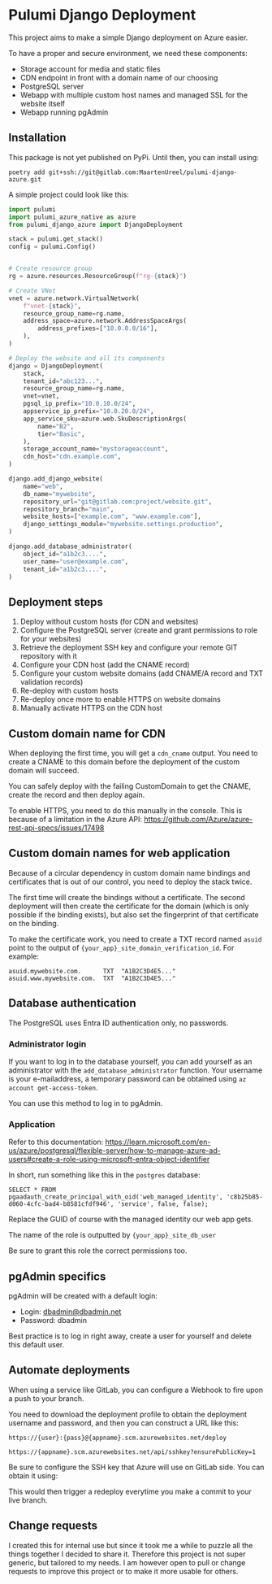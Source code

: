 # Pulumi Django Deployment

This project aims to make a simple Django deployment on Azure easier.

To have a proper and secure environment, we need these components:
* Storage account for media and static files
* CDN endpoint in front with a domain name of our choosing
* PostgreSQL server
* Webapp with multiple custom host names and managed SSL for the website itself
* Webapp running pgAdmin

## Installation
This package is not yet published on PyPi. Until then, you can install using:

```
poetry add git+ssh://git@gitlab.com:MaartenUreel/pulumi-django-azure.git
```

A simple project could look like this:
```python
import pulumi
import pulumi_azure_native as azure
from pulumi_django_azure import DjangoDeployment

stack = pulumi.get_stack()
config = pulumi.Config()


# Create resource group
rg = azure.resources.ResourceGroup(f"rg-{stack}")

# Create VNet
vnet = azure.network.VirtualNetwork(
    f"vnet-{stack}",
    resource_group_name=rg.name,
    address_space=azure.network.AddressSpaceArgs(
        address_prefixes=["10.0.0.0/16"],
    ),
)

# Deploy the website and all its components
django = DjangoDeployment(
    stack,
    tenant_id="abc123...",
    resource_group_name=rg.name,
    vnet=vnet,
    pgsql_ip_prefix="10.0.10.0/24",
    appservice_ip_prefix="10.0.20.0/24",
    app_service_sku=azure.web.SkuDescriptionArgs(
        name="B2",
        tier="Basic",
    ),
    storage_account_name="mystorageaccount",
    cdn_host="cdn.example.com",
)

django.add_django_website(
    name="web",
    db_name="mywebsite",
    repository_url="git@gitlab.com:project/website.git",
    repository_branch="main",
    website_hosts=["example.com", "www.example.com"],
    django_settings_module="mywebsite.settings.production",
)

django.add_database_administrator(
    object_id="a1b2c3....",
    user_name="user@example.com",
    tenant_id="a1b2c3....",
)
```

## Deployment steps

1. Deploy without custom hosts (for CDN and websites)
2. Configure the PostgreSQL server (create and grant permissions to role for your websites)
3. Retrieve the deployment SSH key and configure your remote GIT repository with it
4. Configure your CDN host (add the CNAME record)
5. Configure your custom website domains (add CNAME/A record and TXT validation records)
6. Re-deploy with custom hosts
7. Re-deploy once more to enable HTTPS on website domains
8. Manually activate HTTPS on the CDN host

## Custom domain name for CDN
When deploying the first time, you will get a `cdn_cname` output. You need to create a CNAME to this domain before the deployment of the custom domain will succeed.

You can safely deploy with the failing CustomDomain to get the CNAME, create the record and then deploy again.

To enable HTTPS, you need to do this manually in the console. This is because of a limitation in the Azure API:
https://github.com/Azure/azure-rest-api-specs/issues/17498

## Custom domain names for web application
Because of a circular dependency in custom domain name bindings and certificates that is out of our control, you need to deploy the stack twice.

The first time will create the bindings without a certificate.
The second deployment will then create the certificate for the domain (which is only possible if the binding exists), but also set the fingerprint of that certificate on the binding.

To make the certificate work, you need to create a TXT record named `asuid` point to the output of `{your_app}_site_domain_verification_id`. For example:

```
asuid.mywebsite.com.      TXT  "A1B2C3D4E5..."
asuid.www.mywebsite.com.  TXT  "A1B2C3D4E5..."
```

## Database authentication
The PostgreSQL uses Entra ID authentication only, no passwords.

### Administrator login
If you want to log in to the database yourself, you can add yourself as an administrator with the `add_database_administrator` function.
Your username is your e-mailaddress, a temporary password can be obtained using `az account get-access-token`.

You can use this method to log in to pgAdmin.

### Application
Refer to this documentation:
https://learn.microsoft.com/en-us/azure/postgresql/flexible-server/how-to-manage-azure-ad-users#create-a-role-using-microsoft-entra-object-identifier

In short, run something like this in the `postgres` database:
```
SELECT * FROM pgaadauth_create_principal_with_oid('web_managed_identity', 'c8b25b85-d060-4cfc-bad4-b8581cfdf946', 'service', false, false);
```
Replace the GUID of course with the managed identity our web app gets.

The name of the role is outputted by `{your_app}_site_db_user`

Be sure to grant this role the correct permissions too.

## pgAdmin specifics
pgAdmin will be created with a default login:
* Login: dbadmin@dbadmin.net
* Password: dbadmin

Best practice is to log in right away, create a user for yourself and delete this default user.

## Automate deployments
When using a service like GitLab, you can configure a Webhook to fire upon a push to your branch.

You need to download the deployment profile to obtain the deployment username and password, and then you can construct a URL like this:

```
https://{user}:{pass}@{appname}.scm.azurewebsites.net/deploy

```

```
https://{appname}.scm.azurewebsites.net/api/sshkey?ensurePublicKey=1
```

Be sure to configure the SSH key that Azure will use on GitLab side. You can obtain it using:

This would then trigger a redeploy everytime you make a commit to your live branch.

## Change requests
I created this for internal use but since it took me a while to puzzle all the things together I decided to share it.
Therefore this project is not super generic, but tailored to my needs. I am however open to pull or change requests to improve this project or to make it more usable for others.
